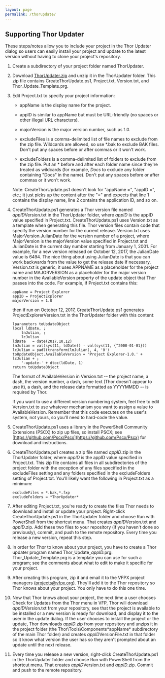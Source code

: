 ```yaml
---
layout: page
permalink: /thorupdate/
---
```


## Supporting Thor Updater

These steps/notes allow you to include your project in the Thor Updater dialog so users can easily install your project and update to the latest version without having to clone your project's repository. 

1. Create a subdirectory of your project folder named ThorUpdater.

2. Download [ThorUpdater.zip](https://vfpx.github.io/ThorUpdater/ThorUpdater.zip) and unzip it in the ThorUpdater folder. This zip file contains CreateThorUpdate.ps1, Project.txt, Version.txt, and Thor_Update_Template.prg.

3. Edit Project.txt to specify your project information:

    - appName is the display name for the project.
    
    - appID is similar to appName but must be URL-friendly (no spaces or other illegal URL characters).

    - majorVersion is the major version number, such as 1.0.

    - excludeFiles is a comma-delimited list of file names to exclude from the zip file. Wildcards are allowed, so use *.bak to exclude BAK files. Don't put any spaces before or after commas or it won't work.

    - excludeFolders is a comma-delimited list of folders to exclude from the zip file. Put an * before and after each folder name since they're treated as wildcards (for example, *Docs* to exclude any folder containing "Docs" in the name). Don't put any spaces before or after commas or it won't work.

    Note: CreateThorUpdate.ps1 doesn't look for "appName =", "appID =", etc.; it just picks up the content after the "=" and expects that line 1 contains the display name, line 2 contains the application ID, and so on.

4. CreateThorUpdate.ps1 generates a Thor version file named *appID*Version.txt in the ThorUpdater folder, where *appID* is the appID value specified in Project.txt. CreateThorUpdate.ps1 uses Version.txt as a template when generating this file. Thor version files contain code that specify the version number for the current release. Version.txt uses MajorVersion.JulianDate for the version number of a project, where MajorVersion is the majorVersion value specified in Project.txt and JulianDate is the current day number starting from January 1, 2001. For example, for a new version released on October 12, 2017, the JulianDate value is 6494. The nice thing about using JulianDate is that you can work backwards from the value to get the release date if necessary. Version.txt is generic; it uses APPNAME as a placeholder for the project name and MAJORVERSION as a placeholder for the major version number in the AvailableVersion property of the update object that Thor passes into the code. For example, if Project.txt contains this:

    ```
    appName = Project Explorer  
    appID = ProjectExplorer  
    majorVersion = 1.0
    ```

    then if run on October 12, 2017, CreateThorUpdate.ps1 generates ProjectExplorerVersion.txt in the ThorUpdater folder with this content:

    ```
    lparameters toUpdateObject
    local ldDate, ;
    	lnJulian, ;
    	lcJulian
    ldDate   = date(2017,10,12)
    lnJulian = val(sys(11, ldDate)) - val(sys(11, {^2000-01-01}))
    lcJulian = padl(transform(lnJulian), 4, '0')
    toUpdateObject.AvailableVersion = 'Project Explorer-1.0.' + lcJulian + ;
    	'-update-' + dtoc(ldDate, 1)
    return toUpdateObject
    ```

    The format of AvailableVersion in Version.txt -- the project name, a dash, the version number, a dash, some text (Thor doesn't appear to use it), a dash, and the release date formatted as YYYYMMDD -- is required by Thor.
    
    If you want to use a different version numbering system, feel free to edit Version.txt to use whatever mechanism you want to assign a value to AvailableVersion. Remember that this code executes on the user's system, not yours, so you'll need to hard-code the value.

5. CreateThorUpdate.ps1 uses a library in the PowerShell Community Extensions (PSCX) to zip up files, so install PSCX; see [https://github.com/Pscx/Pscx](https://github.com/Pscx/Pscx) for download and instructions.

6. CreateThorUpdate.ps1 creates a zip file named *appID*.zip in the ThorUpdater folder, where *appID* is the appID value specified in Project.txt. This zip file contains all files in all subdirectories of the project folder with the exception of any files specified in the excludeFiles setting and any folders specified in the excludeFolders setting of Project.txt. You'll likely want the following in Project.txt as a minimum:

    ```
    excludeFiles = *.bak,*.fxp
    excludeFolders = *ThorUpdater*
    ```
    
7. After editing Project.txt, you're ready to create the files Thor needs to download and install or update your project. Right-click CreateThorUpdate.ps1 in the ThorUpdater folder and choose Run with PowerShell from the shortcut menu. That creates *appID*Version.txt and *appID*.zip. Add these two files to your repository (if you haven't done so previously), commit, and push to the remote repository. Every time you release a new version, repeat this step.

8. In order for Thor to know about your project, you have to create a Thor updater program named Thor_Update_*appID*.prg. Thor_Update_Template.prg is a template you can use for such a program; see the comments about what to edit to make it specific for your project.

9. After creating this program, zip it and email it to the VFPX project managers (projects@vfpx.org). They'll add it to the Thor repository so Thor knows about your project. You only have to do this one time.

10. Now that Thor knows about your project, the next time a user chooses Check for Updates from the Thor menu in VFP, Thor will download *appID*Version.txt from your repository, see that the project is available to be installed or a new version is ready for download, and display it to the user in the update dialog. If the user chooses to install the project or the update, Thor downloads *appID*.zip from your repository and unzips it in the project folder (the Thor\Tools\Components\*appName* subdirectory of the main Thor folder) and creates *appID*VersionFile.txt in that folder so it know what version the user has so they aren't prompted about an update until the next release.

11. Every time you release a new version, right-click CreateThorUpdate.ps1 in the ThorUpdater folder and choose Run with PowerShell from the shortcut menu. That creates *appID*Version.txt and *appID*.zip. Commit and push to the remote repository.